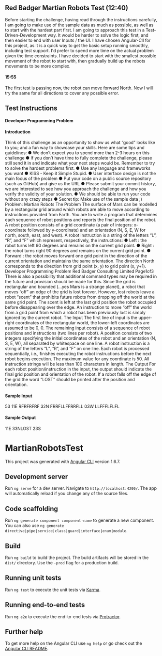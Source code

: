 ## Red Badger Martian Robots Test (12:40)

Before starting the challenge, having read through the instructions carefully, I am going to make use of the sample data as much as possible, as well as to start with the hardest part first. I am going to approach this test in a Test-Driven-Development way. It would be harder to solve the logic first, and then easier to end with user Inputs / the UI. 
I have chosen Angular-ClI for this project, as it is a quick way to get the basic setup running smoothly, including test support. I'd prefer to spend more time on the actual problem given the time constraints. 
I have decided to start with the smallest possible movement of the robot to start with, then gradually build up the robots movements to be more complex. 

#### 15:55
The first test is passing now, the robot can move forward North. Now I will try the same for all directions to cover any possible error.




## Test Instructions
#### Developer Programming Problem
#### Introduction
Think of this challenge as an opportunity to show us what “good” looks like to you; and a fun way to showcase your skills.
Here are some tips and guidelines:
● We don’t expect you to spend more than 2-3 hours on this challenge
● If you don’t have time to fully complete the challenge, please still send it in and
indicate what your next steps would be. Remember to try to solve the hardest
problems first.
● Use any language and frameworks you want
● KISS - Keep it Simple Stupid.
● User interface design is not the main focus of the problem
● Put your code on a public source repository (such as GitHub) and give us the URL
● Please submit your commit history, we are interested to see how you approach the
challenge and how you verify the validity of your solution.
● We should be able to run your code without any crazy steps
● Secret tip: Make use of the sample data ;)
Problem: Martian Robots
The Problem
The surface of Mars can be modelled by a rectangular grid around which robots are able to move according to instructions provided from Earth. You are to write a program that determines each sequence of robot positions and reports the final position of the robot.
A robot position consists of a grid coordinate (a pair of integers: x-coordinate followed by y-coordinate) and an orientation (N, S, E, W for north, south, east, and west).
A robot instruction is a string of the letters “L”, “R”, and “F” which represent, respectively, the instructions:
● Left : the robot turns left 90 degrees and remains on the current grid point.
● Right : the robot turns right 90 degrees and remains on the current grid point.
● Forward : the robot moves forward one grid point in the direction of the current
orientation and maintains the same orientation.
The direction North corresponds to the direction from grid point (x, y) to grid point (x, y+1).
 Developer Programming Problem Red Badger Consulting Limited
Page1of3
 There is also a possibility that additional command types may be required in the future and provision should be made for this.
Since the grid is rectangular and bounded (...yes Mars is a strange planet), a robot that moves “off” an edge of the grid is lost forever. However, lost robots leave a robot “scent” that prohibits future robots from dropping off the world at the same grid point. The scent is left at the last grid position the robot occupied before disappearing over the edge. An instruction to move “off” the world from a grid point from which a robot has been previously lost is simply ignored by the current robot.
The Input
The first line of input is the upper-right coordinates of the rectangular world, the lower-left coordinates are assumed to be 0, 0.
The remaining input consists of a sequence of robot positions and instructions (two lines per robot). A position consists of two integers specifying the initial coordinates of the robot and an orientation (N, S, E, W), all separated by whitespace on one line. A robot instruction is a string of the letters “L”, “R”, and “F” on one line.
Each robot is processed sequentially, i.e., finishes executing the robot instructions before the next robot begins execution.
The maximum value for any coordinate is 50.
All instruction strings will be less than 100 characters in length.
The Output
For each robot position/instruction in the input, the output should indicate the final grid position and orientation of the robot. If a robot falls off the edge of the grid the word “LOST” should be printed after the position and orientation.

#### Sample Input
53
11E RFRFRFRF
32N FRRFLLFFRRFLL
03W LLFFFLFLFL

#### Sample Output
11E
33NLOST 23S




# MartianRobotsTest

This project was generated with [Angular CLI](https://github.com/angular/angular-cli) version 1.6.7.

## Development server

Run `ng serve` for a dev server. Navigate to `http://localhost:4200/`. The app will automatically reload if you change any of the source files.

## Code scaffolding

Run `ng generate component component-name` to generate a new component. You can also use `ng generate directive|pipe|service|class|guard|interface|enum|module`.

## Build

Run `ng build` to build the project. The build artifacts will be stored in the `dist/` directory. Use the `-prod` flag for a production build.

## Running unit tests

Run `ng test` to execute the unit tests via [Karma](https://karma-runner.github.io).

## Running end-to-end tests

Run `ng e2e` to execute the end-to-end tests via [Protractor](http://www.protractortest.org/).

## Further help

To get more help on the Angular CLI use `ng help` or go check out the [Angular CLI README](https://github.com/angular/angular-cli/blob/master/README.md).
